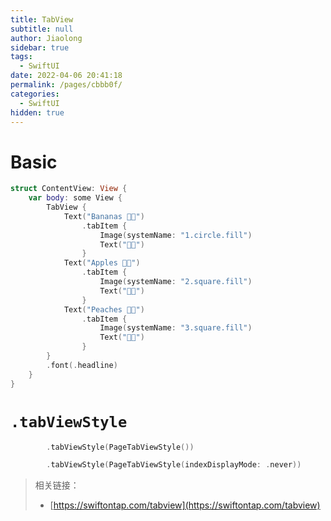 ```yaml
---
title: TabView
subtitle: null
author: Jiaolong
sidebar: true
tags: 
  - SwiftUI
date: 2022-04-06 20:41:18
permalink: /pages/cbbb0f/
categories: 
  - SwiftUI
hidden: true
---
```




# Basic

```swift
struct ContentView: View {
    var body: some View {
        TabView {
            Text("Bananas 🍌🍌")
                .tabItem {
                    Image(systemName: "1.circle.fill")
                    Text("🍌🍌")
                }
            Text("Apples 🍏🍏")
                .tabItem {
                    Image(systemName: "2.square.fill")
                    Text("🍏🍏")
                }
            Text("Peaches 🍑🍑")
                .tabItem {
                    Image(systemName: "3.square.fill")
                    Text("🍑🍑")
                }
        }
        .font(.headline)
    }
}
```

# `.tabViewStyle`

```swift
        .tabViewStyle(PageTabViewStyle())
```

```swift
        .tabViewStyle(PageTabViewStyle(indexDisplayMode: .never))
```





> 相关链接：
>
> - [https://swiftontap.com/tabview](https://swiftontap.com/tabview)

